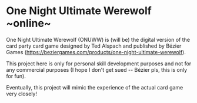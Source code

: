 # One Night Ultimate Werewolf \~online\~
One Night Ultimate Werewolf (ONUWW) is (will be) the digital version of the card party card game designed by Ted Alspach and published by Bézier Games (https://beziergames.com/products/one-night-ultimate-werewolf).

This project here is only for personal skill development purposes and not for any commercial purposes (I hope I don't get sued -- Bézier pls, this is only for fun).

Eventually, this project will mimic the experience of the actual card game very closely! 
